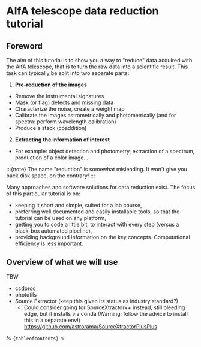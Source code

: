 # AIfA telescope data reduction tutorial

## Foreword


The aim of this tutorial is to show you a way to "reduce" data acquired with the AIfA telescope, that is to turn the raw data into a scientific result.
This task can typically be split into two separate parts:

1) **Pre-reduction of the images**
 * Remove the instrumental signatures
 * Mask (or flag) defects and missing data
 * Characterize the noise, create a weight map
 * Calibrate the images astrometrically and photometrically (and for spectra: perform wavelength calibration)
 * Produce a stack (coaddition)


2) **Extracting the information of interest**
 * For example: object detection and photometry, extraction of a spectrum, production of a color image...

:::{note}
The name "reduction" is somewhat misleading. It won't give you back disk space, on the contrary!
:::

Many approaches and software solutions for data reduction exist. The focus of this particular tutorial is on:
* keeping it short and simple, suited for a lab course,
* preferring well documented and easily installable tools, so that the tutorial can be used on any platform,
* getting you to code a little bit, to interact with every step (versus a black-box automated pipeline),
* providing background information on the key concepts. Computational efficiency is less important.


## Overview of what we will use


TBW 

* ccdproc
* photutils
* Source Extractor (keep this given its status as industry standard?)
    * Could consider going for SourceXtractor++ instead, still bleeding edge, but it installs via conda (Warning: follow the advice to install this in a separate env!) https://github.com/astrorama/SourceXtractorPlusPlus




% ```{tableofcontents}
% ```
